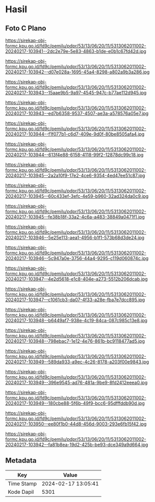 # Hasil

## Foto C Plano

https://sirekap-obj-formc.kpu.go.id/fd9c/pemilu/pdpr/53/13/06/20/11/5313062011002-20240217-103941--2dc2e79e-5e83-4863-b1de-e0b1c67fd42d.jpg

https://sirekap-obj-formc.kpu.go.id/fd9c/pemilu/pdpr/53/13/06/20/11/5313062011002-20240217-103942--d07e028a-1695-45a4-8298-a802a9b3a286.jpg

https://sirekap-obj-formc.kpu.go.id/fd9c/pemilu/pdpr/53/13/06/20/11/5313062011002-20240217-103943--15aae9b5-9a97-4545-947c-b77ae112d945.jpg

https://sirekap-obj-formc.kpu.go.id/fd9c/pemilu/pdpr/53/13/06/20/11/5313062011002-20240217-103943--ed7b6358-9537-4507-ae3a-a578576a05e7.jpg

https://sirekap-obj-formc.kpu.go.id/fd9c/pemilu/pdpr/53/13/06/20/11/5313062011002-20240217-103944--f1f077b1-c6d7-409e-9d0f-80be8505afa4.jpg

https://sirekap-obj-formc.kpu.go.id/fd9c/pemilu/pdpr/53/13/06/20/11/5313062011002-20240217-103944--613f4e88-6158-4118-99f2-12878dc99c18.jpg

https://sirekap-obj-formc.kpu.go.id/fd9c/pemilu/pdpr/53/13/06/20/11/5313062011002-20240217-103945--2a2a10f9-17e2-4ce6-9354-4ed47ee51c87.jpg

https://sirekap-obj-formc.kpu.go.id/fd9c/pemilu/pdpr/53/13/06/20/11/5313062011002-20240217-103945--60c433ef-3efc-4e59-b960-32ad324da0c9.jpg

https://sirekap-obj-formc.kpu.go.id/fd9c/pemilu/pdpr/53/13/06/20/11/5313062011002-20240217-103945--fe38b18f-33a2-4c6a-a483-38849a0471f1.jpg

https://sirekap-obj-formc.kpu.go.id/fd9c/pemilu/pdpr/53/13/06/20/11/5313062011002-20240217-103946--5e25e113-aea1-4956-b1f1-573b68d3de24.jpg

https://sirekap-obj-formc.kpu.go.id/fd9c/pemilu/pdpr/53/13/06/20/11/5313062011002-20240217-103946--5c947a0e-3756-44a4-9295-c119d060874c.jpg

https://sirekap-obj-formc.kpu.go.id/fd9c/pemilu/pdpr/53/13/06/20/11/5313062011002-20240217-103947--4e2d5618-e1c8-404e-a273-5512b206dcab.jpg

https://sirekap-obj-formc.kpu.go.id/fd9c/pemilu/pdpr/53/13/06/20/11/5313062011002-20240217-103947--c1061cb3-da07-4f33-a28e-fba7e7dcc895.jpg

https://sirekap-obj-formc.kpu.go.id/fd9c/pemilu/pdpr/53/13/06/20/11/5313062011002-20240217-103948--b6449af7-938e-4c19-84ca-087c985c13e8.jpg

https://sirekap-obj-formc.kpu.go.id/fd9c/pemilu/pdpr/53/13/06/20/11/5313062011002-20240217-103948--798ebac7-1e12-4e76-861b-bc9118477ad5.jpg

https://sirekap-obj-formc.kpu.go.id/fd9c/pemilu/pdpr/53/13/06/20/11/5313062011002-20240217-103949--589da933-a9ec-4c26-8178-a203f00e9843.jpg

https://sirekap-obj-formc.kpu.go.id/fd9c/pemilu/pdpr/53/13/06/20/11/5313062011002-20240217-103949--396e9545-ad76-481a-9be9-8fd2412eeea0.jpg

https://sirekap-obj-formc.kpu.go.id/fd9c/pemilu/pdpr/53/13/06/20/11/5313062011002-20240217-103949--180cbe88-5f6b-49f9-bcc6-95dfffddb90d.jpg

https://sirekap-obj-formc.kpu.go.id/fd9c/pemilu/pdpr/53/13/06/20/11/5313062011002-20240217-103950--ee80f1b0-44d8-456d-9003-293e6fb15f42.jpg

https://sirekap-obj-formc.kpu.go.id/fd9c/pemilu/pdpr/53/13/06/20/11/5313062011002-20240217-103942--fa81b8ea-19d2-425b-be93-dce349a9d664.jpg


## Metadata

| Key        | Value               |
| ---------- | ------------------- |
| Time Stamp | 2024-02-17 13:05:41 |
| Kode Dapil | 5301                |



